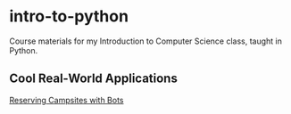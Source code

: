 # intro-to-python
Course materials for my Introduction to Computer Science class, taught in Python.

## Cool Real-World Applications
[Reserving Campsites with Bots](https://thebolditalic.com/how-tech-is-deciding-who-gets-to-go-camping-7481c587d94)


